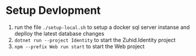 # Setup Devlopment

1. run the file `./setup-local.sh` to setup a docker sql server instanse and deplloy the latest database changes
1. `dotnet run --project Identity` to start the Zuhid.Identity project
1. `npm --prefix Web run start` to start the Web project
